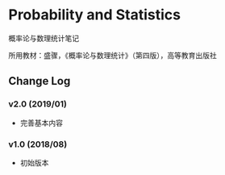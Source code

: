 # Probability and Statistics
概率论与数理统计笔记

所用教材：盛骤，《概率论与数理统计》（第四版），高等教育出版社

## Change Log
### v2.0 (2019/01)
* 完善基本内容

### v1.0 (2018/08)
* 初始版本